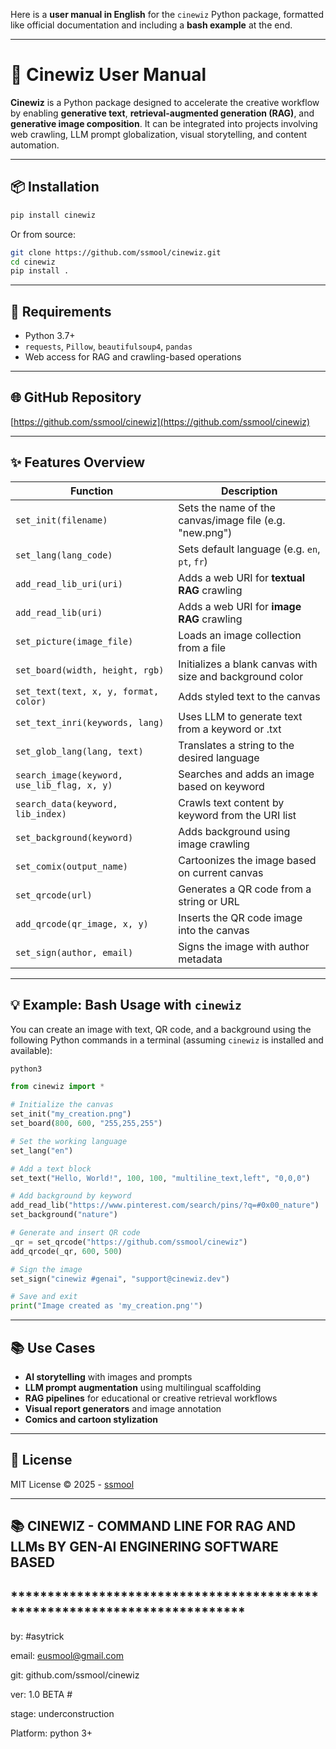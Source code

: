 Here is a **user manual in English** for the `cinewiz` Python package, formatted like official documentation and including a **bash example** at the end.

---

# 📘 Cinewiz User Manual

**Cinewiz** is a Python package designed to accelerate the creative workflow by enabling **generative text**, **retrieval-augmented generation (RAG)**, and **generative image composition**. It can be integrated into projects involving web crawling, LLM prompt globalization, visual storytelling, and content automation.

---

## 📦 Installation

```bash
pip install cinewiz
```

Or from source:

```bash
git clone https://github.com/ssmool/cinewiz.git
cd cinewiz
pip install .
```

---

## 🔧 Requirements

* Python 3.7+
* `requests`, `Pillow`, `beautifulsoup4`, `pandas`
* Web access for RAG and crawling-based operations

---

## 🌐 GitHub Repository

[https://github.com/ssmool/cinewiz](https://github.com/ssmool/cinewiz)

---

## ✨ Features Overview

| Function                                    | Description                                               |
| ------------------------------------------- | --------------------------------------------------------- |
| `set_init(filename)`                        | Sets the name of the canvas/image file (e.g. "new\.png")  |
| `set_lang(lang_code)`                       | Sets default language (e.g. `en`, `pt`, `fr`)             |
| `add_read_lib_uri(uri)`                     | Adds a web URI for **textual RAG** crawling               |
| `add_read_lib(uri)`                         | Adds a web URI for **image RAG** crawling                 |
| `set_picture(image_file)`                   | Loads an image collection from a file                     |
| `set_board(width, height, rgb)`             | Initializes a blank canvas with size and background color |
| `set_text(text, x, y, format, color)`       | Adds styled text to the canvas                            |
| `set_text_inri(keywords, lang)`             | Uses LLM to generate text from a keyword or .txt          |
| `set_glob_lang(lang, text)`                 | Translates a string to the desired language               |
| `search_image(keyword, use_lib_flag, x, y)` | Searches and adds an image based on keyword               |
| `search_data(keyword, lib_index)`           | Crawls text content by keyword from the URI list          |
| `set_background(keyword)`                   | Adds background using image crawling                      |
| `set_comix(output_name)`                    | Cartoonizes the image based on current canvas             |
| `set_qrcode(url)`                           | Generates a QR code from a string or URL                  |
| `add_qrcode(qr_image, x, y)`                | Inserts the QR code image into the canvas                 |
| `set_sign(author, email)`                   | Signs the image with author metadata                      |

---

## 💡 Example: Bash Usage with `cinewiz`

You can create an image with text, QR code, and a background using the following Python commands in a terminal (assuming `cinewiz` is installed and available):

```bash
python3
```

```python
from cinewiz import *

# Initialize the canvas
set_init("my_creation.png")
set_board(800, 600, "255,255,255")

# Set the working language
set_lang("en")

# Add a text block
set_text("Hello, World!", 100, 100, "multiline_text,left", "0,0,0")

# Add background by keyword
add_read_lib("https://www.pinterest.com/search/pins/?q=#0x00_nature")
set_background("nature")

# Generate and insert QR code
_qr = set_qrcode("https://github.com/ssmool/cinewiz")
add_qrcode(_qr, 600, 500)

# Sign the image
set_sign("cinewiz #genai", "support@cinewiz.dev")

# Save and exit
print("Image created as 'my_creation.png'")
```

---

## 📚 Use Cases

* **AI storytelling** with images and prompts
* **LLM prompt augmentation** using multilingual scaffolding
* **RAG pipelines** for educational or creative retrieval workflows
* **Visual report generators** and image annotation
* **Comics and cartoon stylization**

---

## 🔐 License

MIT License © 2025 - [ssmool](https://github.com/ssmool)

---

## 📚 CINEWIZ - COMMAND LINE FOR RAG AND LLMs BY GEN-AI ENGINERING SOFTWARE BASED ##
## ************************************************************************** ##

by: #asytrick

email: eusmool@gmail.com

git: github.com/ssmool/cinewiz

ver: 1.0 BETA #

stage: underconstruction

Platform: python 3+
